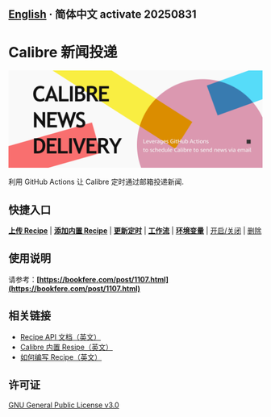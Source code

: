 [English](README.md) · __简体中文__
activate 20250831
---

# Calibre 新闻投递

![](banner.png)

利用 GitHub Actions 让 Calibre 定时通过邮箱投递新闻.

## 快捷入口

 __[上传 Recipe](../../upload/master)__ | __[添加内置 Recipe](../../edit/master/recipe_list.txt)__ | __[更新定时](../../edit/master/.github/workflows/calibre-news.yml)__ | __[工作流](../../actions/workflows/calibre-news.yml)__ | __[环境变量](../../settings/environments)__ | [开启/关闭](../../settings/actions) | [删除](../../settings#danger-zone)

## 使用说明

请参考：__[https://bookfere.com/post/1107.html](https://bookfere.com/post/1107.html)__

## 相关链接

* [Recipe API 文档（英文）](https://manual.calibre-ebook.com/news_recipe.html)
* [Calibre 内置 Resipe（英文）](https://github.com/kovidgoyal/calibre/tree/master/recipes)
* [如何编写 Recipe（英文）](https://manual.calibre-ebook.com/news.html)

## 许可证

[GNU General Public License v3.0](LICENSE)
